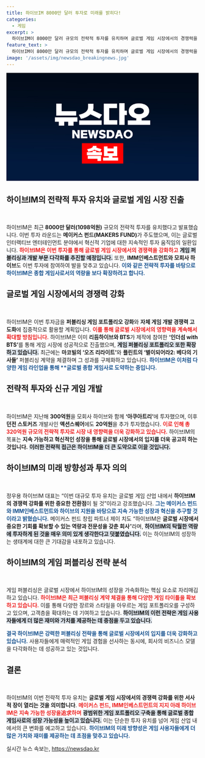 ```yaml
---
title: 하이브IM 8000만 달러 투자로 미래를 밝히다!
categories:
  - 게임
excerpt: >
  하이브IM이 8000만 달러 규모의 전략적 투자를 유치하며 글로벌 게임 시장에서의 경쟁력을 강화한다. 메이커스 펀드와 IMM 인베스트먼트의 지원을 받아 종합 게임사로 도약할 계획! 클릭해 더 알아보세요!
feature_text: >
  하이브IM이 8000만 달러 규모의 전략적 투자를 유치하며 글로벌 게임 시장에서의 경쟁력을 강화한다. 메이커스 펀드와 IMM 인베스트먼트의 지원을 받아 종합 게임사로 도약할 계획! 클릭해 더 알아보세요!
image: '/assets/img/newsdao_breakingnews.jpg'
---
```


<p><img src="/assets/img/newsdao_breakingnews.jpg" alt="koreaapp 속보" /></p>

<h2 data-ke-size="size26">하이브IM의 전략적 투자 유치와 글로벌 게임 시장 진출</h2>

<p data-ke-size="size16">&nbsp;</p>

<p>하이브IM은 최근 <strong>8000만 달러(1098억원)</strong> 규모의 전략적 투자를 유치했다고 발표했습니다. 이번 투자 라운드는 <strong>메이커스 펀드(MAKERS FUND)</strong>가 주도했으며, 이는 글로벌 인터랙티브 엔터테인먼트 분야에서 혁신적 기업에 대한 지속적인 투자 움직임의 일환입니다. <b><span style="color: #ee2323;">하이브IM은 이번 투자를 통해 글로벌 게임 시장에서의 경쟁력을 강화하고</span></b> <b><span style="background-color: #21538527;">게임 퍼블리싱과 개발 부문 다각화를 추진할 예정입니다.</span></b> 또한, <strong>IMM인베스트먼트와 모회사 하이브</strong>도 이번 투자에 참여하여 발을 맞추고 있습니다. <b><span style="color: #1a5490;">이와 같은 전략적 투자를 바탕으로 하이브IM은 종합 게임사로서의 역량을 보다 확장하려고 합니다.</span></b></p>

<h2 data-ke-size="size26">글로벌 게임 시장에서의 경쟁력 강화</h2>

<p data-ke-size="size16">&nbsp;</p>

<p>하이브IM은 이번 투자금을 <strong>퍼블리싱 게임 포트폴리오 강화</strong>와 <strong>자체 게임 개발 경쟁력 고도화</strong>에 집중적으로 활용할 계획입니다. <b><span style="color: #ee2323;">이를 통해 글로벌 시장에서의 영향력을 계속해서 확대할 방침입니다.</span></b> 하이브IM은 이미 <strong>리듬하이브와 BTS</strong>가 제작에 참여한 <strong>‘인더섬 with BTS’</strong>를 통해 게임 시장에 성공적으로 진출했으며, <b><span style="background-color: #21538527;">게임 퍼블리싱 포트폴리오 또한 확장하고 있습니다.</span></b> 최근에는 <strong>마코빌의 ‘오즈 리라이트’</strong>와 <strong>플린트의 ‘별이되어라2: 베다의 기사들’</strong> 퍼블리싱 계약을 체결하며 그 성과를 구체화하고 있습니다. <b><span style="color: #1a5490;">하이브IM은 이처럼 다양한 게임 라인업을 통해 **글로벌 종합 게임사로 도약하는 중입니다.</span></b></p>

<h2 data-ke-size="size26">전략적 투자와 신규 게임 개발</h2>

<p data-ke-size="size16">&nbsp;</p>

<p>하이브IM은 지난해 <strong>300억원</strong>을 모회사 하이브와 함께 <strong>‘아쿠아트리’</strong>에 투자했으며, 이후 <strong>던전 스토커즈</strong> 개발사인 <strong>액션스퀘어</strong>에도 <strong>20억원</strong>을 추가 투자했습니다. <b><span style="color: #ee2323;">이로 인해 총 320억원 규모의 전략적 투자로 시장 내 영향력을 더욱 강화하고 있습니다.</span></b> 하이브IM의 목표는 <strong>지속 가능하고 혁신적인 성장을 통해 글로벌 시장에서의 입지를 더욱 공고히 하는 것입니다.</strong> <b><span style="background-color: #21538527;">이러한 전략적 접근은 하이브IM을 더 큰 도약으로 이끌 것입니다.</span></b></p>

<h2 data-ke-size="size26">하이브IM의 미래 방향성과 투자 의의</h2>

<p data-ke-size="size16">&nbsp;</p>

<p>정우용 하이브IM 대표는 “이번 대규모 투자 유치는 글로벌 게임 산업 내에서 <strong>하이브IM의 경쟁력 강화를 위한 중요한 전환점</strong>이 될 것”이라고 강조했습니다. <b><span style="color: #1a5490;">그는 메이커스 펀드와 IMM인베스트먼트와 하이브의 지원을 바탕으로 지속 가능한 성장과 혁신을 추구할 것이라고 밝혔습니다.</span></b> 메이커스 펀드 창립 파트너 제이 치도 “하이브IM은 <strong>글로벌 시장에서 중요한 기회를 확보할 수 있는 역량과 전문성을 갖춘 회사</strong>”라며, <b><span style="background-color: #21538527;">하이브IM의 탁월한 역량에 투자하게 된 것을 매우 의미 있게 생각한다고 덧붙였습니다.</span></b> 이는 하이브IM의 성장하는 생태계에 대한 큰 기대감을 내포하고 있습니다.</p>

<h2 data-ke-size="size26">하이브IM의 게임 퍼블리싱 전략 분석</h2>

<p data-ke-size="size16">&nbsp;</p>

<p>게임 퍼블리싱은 글로벌 시장에서 하이브IM의 성장을 가속화하는 핵심 요소로 자리매김하고 있습니다. <b><span style="color: #ee2323;">하이브IM은 최근 퍼블리싱 계약 체결을 통해 다양한 게임 타이틀을 확보하고 있습니다.</span></b> 이를 통해 다양한 장르와 스타일을 아우르는 게임 포트폴리오를 구성하고 있으며, 고객층을 확대하는 데 기여하고 있습니다. <b><span style="background-color: #21538527;">하이브IM의 이런 전략은 게임 사용자들에게 더 많은 재미와 가치를 제공하는 데 중점을 두고 있습니다.</span></b></p>

<p><b><span style="color: #1a5490;">결국 하이브IM은 강력한 퍼블리싱 전략을 통해 글로벌 시장에서의 입지를 더욱 강화하고 있습니다.</span></b> 사용자들에게 매력적인 게임 경험을 선사하는 동시에, 회사의 비즈니스 모델을 다각화하는 데 성공하고 있는 것입니다.</p>

<h2 data-ke-size="size26">결론</h2>

<p data-ke-size="size16">&nbsp;</p>

<p>하이브IM의 이번 전략적 투자 유치는 <strong>글로벌 게임 시장에서의 경쟁력 강화를 위한 서사적 장이 열리는 것을 의미합니다</strong>. <b><span style="color: #ee2323;">메이커스 펀드, IMM인베스트먼트의 지지 아래 하이브IM은 지속 가능한 성장을追求하며</span></b> <b><span style="background-color: #21538527;">광범위한 게임 포트폴리오 구축을 통해 글로벌 종합 게임사로의 성장 가능성을 높이고 있습니다.</span></b> 이는 단순한 투자 유치를 넘어 게임 산업 내에서의 큰 변화를 예고하고 있습니다. <b><span style="color: #1a5490;">하이브IM의 미래 방향성은 게임 사용자들에게 더 많은 가치와 재미를 제공하는 데 초점을 맞추고 있습니다.</span></b></p>
실시간 뉴스 속보는, <a href="https://newsdao.kr" rel="dofollow">https://newsdao.kr</a>



